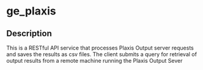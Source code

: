 # ge_plaxis
## Description
This is a RESTful API service that processes Plaxis Output server requests and saves the results as csv files. The client submits a query for retrieval of output results from a remote machine running the Plaxis Output Sever 
